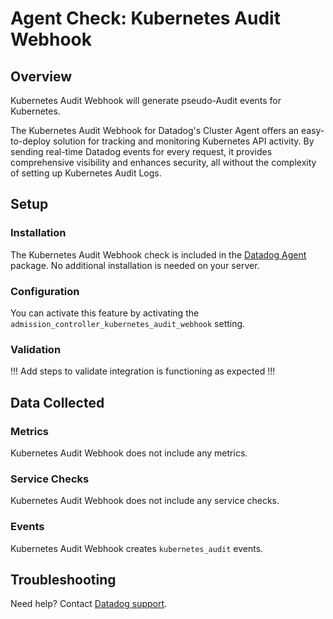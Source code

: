 # Agent Check: Kubernetes Audit Webhook

## Overview

Kubernetes Audit Webhook will generate pseudo-Audit events for Kubernetes.

The Kubernetes Audit Webhook for Datadog's Cluster Agent offers an easy-to-deploy solution for tracking and monitoring Kubernetes API activity. 
By sending real-time Datadog events for every request, it provides comprehensive visibility and enhances security, all without the complexity of setting up Kubernetes Audit Logs.

## Setup

### Installation

The Kubernetes Audit Webhook check is included in the [Datadog Agent][1] package.
No additional installation is needed on your server.

### Configuration

You can activate this feature by activating the `admission_controller_kubernetes_audit_webhook` setting.

### Validation

!!! Add steps to validate integration is functioning as expected !!!

## Data Collected

### Metrics

Kubernetes Audit Webhook does not include any metrics.

### Service Checks

Kubernetes Audit Webhook does not include any service checks.

### Events

Kubernetes Audit Webhook creates `kubernetes_audit` events.

## Troubleshooting

Need help? Contact [Datadog support][2].

[1]: https://app.datadoghq.com/account/settings/agent/latest
[2]: https://docs.datadoghq.com/help/

